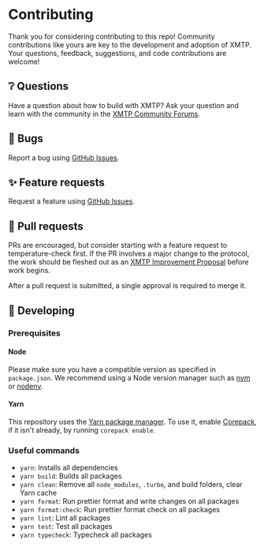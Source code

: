 # Contributing

Thank you for considering contributing to this repo! Community contributions like yours are key to the development and adoption of XMTP. Your questions, feedback, suggestions, and code contributions are welcome!

## ❔ Questions

Have a question about how to build with XMTP? Ask your question and learn with the community in the [XMTP Community Forums](https://community.xmtp.org/).

## 🐞 Bugs

Report a bug using [GitHub Issues](https://github.com/ephemeraHQ/cointoss/issues).

## ✨ Feature requests

Request a feature using [GitHub Issues](https://github.com/ephemeraHQ/cointoss/issues).

## 🔀 Pull requests

PRs are encouraged, but consider starting with a feature request to temperature-check first. If the PR involves a major change to the protocol, the work should be fleshed out as an [XMTP Improvement Proposal](https://community.xmtp.org/t/xip-0-xip-purpose-process-guidelines/475) before work begins.

After a pull request is submitted, a single approval is required to merge it.

## 🔧 Developing

### Prerequisites

#### Node

Please make sure you have a compatible version as specified in `package.json`. We recommend using a Node version manager such as [nvm](https://github.com/nvm-sh/nvm) or [nodenv](https://github.com/nodenv/nodenv).

#### Yarn

This repository uses the [Yarn package manager](https://yarnpkg.com/). To use it, enable [Corepack](https://yarnpkg.com/corepack), if it isn't already, by running `corepack enable`.

### Useful commands

- `yarn`: Installs all dependencies
- `yarn build`: Builds all packages
- `yarn clean`: Remove all `node_modules`, `.turbo`, and build folders, clear Yarn cache
- `yarn format`: Run prettier format and write changes on all packages
- `yarn format:check`: Run prettier format check on all packages
- `yarn lint`: Lint all packages
- `yarn test`: Test all packages
- `yarn typecheck`: Typecheck all packages
